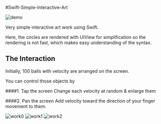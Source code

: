 #Swift-Simple-Interactive-Art

![demo](https://raw.githubusercontent.com/ytakzk/Swift-Simple-Interactive-Art/master/Demos/main.gif)

Very simple interactive art work using Swift.

Here, the circles are rendered with UIView for simplification so the rendering is not fast, which makes easy understanding of the syntax. 
## The Interaction

Initially, 100 balls with velocity are arranged on the screen.  

You can control those objects by  

####1. Tap the screen
Change each velocity at random & enlarge them

####2. Pan the screen
Add velocity toward the direction of your finger movement to them.

![work0](https://raw.githubusercontent.com/ytakzk/Swift-Simple-Interactive-Art/master/Demos/red.png)
![work1](https://raw.githubusercontent.com/ytakzk/Swift-Simple-Interactive-Art/master/Demos/blue.png)
![work2](https://raw.githubusercontent.com/ytakzk/Swift-Simple-Interactive-Art/master/Demos/green.png)
